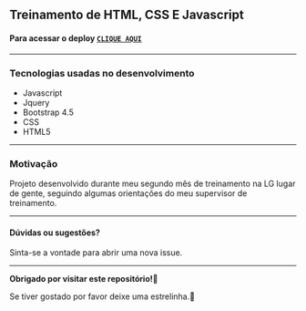 ## Treinamento de HTML, CSS E Javascript

#### Para acessar o deploy **[`CLIQUE AQUI`](https://marcos-treinamento-html-css-js.netlify.app/)**

---
### Tecnologias usadas no desenvolvimento
 - Javascript
 - Jquery
 - Bootstrap 4.5
 - CSS
 - HTML5
 ---
### Motivação
Projeto desenvolvido durante meu segundo mês de treinamento na LG lugar de gente, seguindo algumas orientações do meu supervisor de treinamento.

---
#### Dúvidas ou sugestões?
Sinta-se a vontade para abrir uma nova issue.

----
 **Obrigado por visitar este repositório!:sparkling_heart:**
 
 Se tiver gostado por favor deixe uma estrelinha.:star2:

